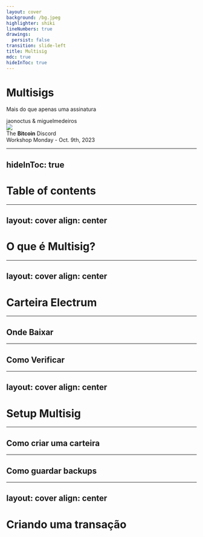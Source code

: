 ```yaml
---
layout: cover
background: /bg.jpeg
highlighter: shiki
lineNumbers: true
drawings:
  persist: false
transition: slide-left
title: Multisig
mdc: true
hideInToc: true
---
```


# Multisigs

Mais do que apenas uma assinatura

<div class="uppercase text-sm tracking-widest">
  jaonoctus & miguelmedeiros
</div>

<div class="abs-bl mx-14 my-12 flex">
  <img src="/bitcoinheiros.png" class="h-8">
  <div class="ml-3 flex flex-col text-left">
    <div>The <b>Bitcoin</b> Discord</div>
    <div class="text-sm opacity-50">Workshop Monday - Oct. 9th, 2023</div>
  </div>
</div>

<div class="abs-br m-6 flex gap-2">
  <a href="https://github.com/jaonoctus" target="_blank" alt="GitHub"
    class="text-xl slidev-icon-btn opacity-50 !border-none !hover:text-white">
    <carbon-logo-github />
  </a>
  <a href="https://discord.bitcoinheiros.com" target="_blank" alt="GitHub"
    class="text-xl slidev-icon-btn opacity-50 !border-none !hover:text-white">
    <carbon-logo-discord />
  </a>
  <a href="https://youtu.be/uSzAx-EfjZ8?si=g-GV6uX06Ugmi6Vk" target="_blank" alt="GitHub"
    class="text-xl slidev-icon-btn opacity-50 !border-none !hover:text-white">
    <carbon-logo-youtube />
  </a>
  <a href="https://unsplash.com/photos/xIgOKhPpY5M?utm_content=creditCopyText&utm_medium=referral&utm_source=unsplash" target="_blank" alt="GitHub" title="Photo by Shazaf Zafar on Unsplash"
    class="text-xl slidev-icon-btn opacity-50 !border-none !hover:text-white">
    <carbon-image />
  </a>
</div>

---
hideInToc: true
---


# Table of contents

<Toc maxDepth="2"></Toc>

---
layout: cover
align: center
---

# O que é Multisig?

---
layout: cover
align: center
---

# Carteira Electrum

---

## Onde Baixar

---

## Como Verificar

---
layout: cover
align: center
---

# Setup Multisig

---

## Como criar uma carteira

---

## Como guardar backups

---
layout: cover
align: center
---

# Criando uma transação
